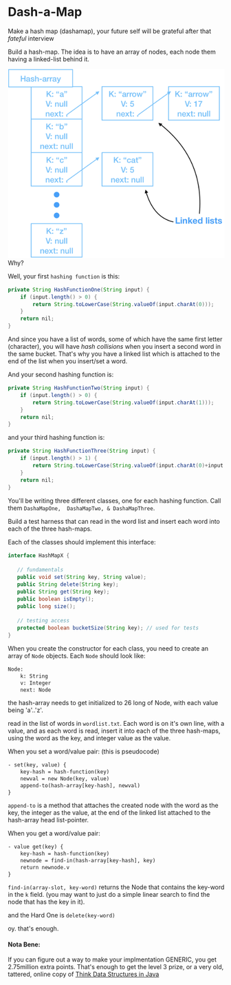 # Dash-a-Map

Make a hash map (dashamap), your future self will be grateful after that *fateful* interview

Build a hash-map. The idea is to have an array of nodes, each node them having a linked-list behind it.

![Image of Data Structure for HashMap](./DataStructureHashMap.png)
Why?

Well, your first `hashing function` is this:

```java
private String HashFunctionOne(String input) {
    if (input.length() > 0) {
        return String.toLowerCase(String.valueOf(input.charAt(0)));
    }
    return nil;
}
```
And since you have a list of words, some of which have the same first letter (character),
you will have *hash collisions* when you insert a second word in the same bucket. That's why you have a 
linked list which is attached to the end of the list when you insert/set a word.

And your second hashing function is:

```java
private String HashFunctionTwo(String input) {
    if (input.length() > 0) {
        return String.toLowerCase(String.valueOf(input.charAt(1)));
    }
    return nil;
}
```

and your third hashing function is:

```java
private String HashFunctionThree(String input) {
    if (input.length() > 1) {
        return String.toLowerCase(String.valueOf(input.charAt(0)+input.charAt(1)));
    }
    return nil;
}
```

You'll be writing three different classes, one for each hashing function. Call them `DashaMapOne, 
DashaMapTwo, & DashaMapThree`.

Build a test harness that can read in the word list and insert each word into each of the 
three hash-maps.

Each of the classes should implement this interface:

```java
interface HashMapX {
   
   // fundamentals
   public void set(String key, String value);
   public String delete(String key);
   public String get(String key);
   public boolean isEmpty();
   public long size();

   // testing access
   protected boolean bucketSize(String key); // used for tests
}
```

When you create the constructor for each class, you need to create an array of `Node`
objects. Each `Node` should look like:

```
Node:
    k: String
    v: Integer
    next: Node
```

the hash-array needs to get initialized to 26 long of Node, with each value being 'a'..'z'.

read in the list of words in `wordlist.txt`. Each word is on it's own line, with a value,
and as each word is read, insert it into each of the three hash-maps, using the word as the key, 
and integer value as the value.

When you set a word/value pair: (this is pseudocode)

```
- set(key, value) {
    key-hash = hash-function(key)
    newval = new Node(key, value)
    append-to(hash-array[key-hash], newval)
}
```

`append-to` is a method that attaches the created node with the word as the key, the integer as the value,
at the end of the linked list attached to the hash-array head list-pointer.

When you get a word/value pair: 

```
- value get(key) {
    key-hash = hash-function(key)
    newnode = find-in(hash-array[key-hash], key)
    return newnode.v
}
```

`find-in(array-slot, key-word)` returns the Node that contains the key-word in the `k` field.
(you may want to just do a simple linear search to find the node that has the key in it).

and the Hard One is `delete(key-word)`

oy. that's enough. 

#### Nota Bene:
If you can figure out a way to make your implmentation GENERIC, you get 2.75million extra points. That's enough to get the level 3 prize, or a very old, tattered, online copy of [Think Data Structures in Java](https://open.umn.edu/opentextbooks/textbooks/think-data-structures-algorithms-and-information-retrieval-in-java)
